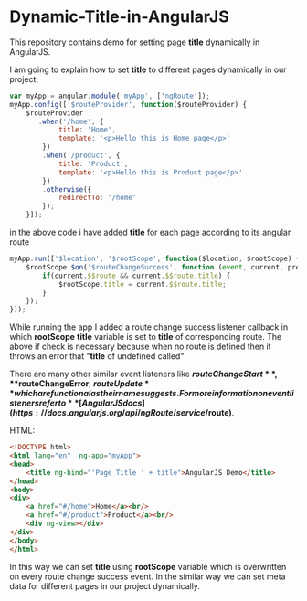# Dynamic-Title-in-AngularJS
This repository contains demo for setting page **title** dynamically in AngularJS.

I am going to explain how to set **title** to different pages dynamically in our project.

```JavaScript
var myApp = angular.module('myApp', ['ngRoute']);
myApp.config(['$routeProvider', function($routeProvider) {
    $routeProvider
       .when('/home', {
            title: 'Home',
            template: '<p>Hello this is Home page</p>'
        })
        .when('/product', {
            title: 'Product',
            template: '<p>Hello this is Product page</p>'
        })
        .otherwise({
            redirectTo: '/home'
        });
    }]);
```

in the above code i have added **title** for each page according to its angular route

```JavaScript
myApp.run(['$location', '$rootScope', function($location, $rootScope) {
    $rootScope.$on('$routeChangeSuccess', function (event, current, previous) {  //using success callback of route change
        if(current.$$route && current.$$route.title) {                           //Checking whether $$route is initialised or not
            $rootScope.title = current.$$route.title;
        }
    });
}]);
```

While running the app I added a route change success listener callback in which **rootScope** **title** variable is set to **title** of corresponding route.
The above if check is necessary because when no route is defined then it throws an error that "**title** of undefined called"

There are many other similar event listeners like **$routeChangeStart**, **$routeChangeError**, **$routeUpdate** which are functional as their name suggests.
For more information on event listeners refer to **[AngularJS docs](https://docs.angularjs.org/api/ngRoute/service/$route)**.


HTML:

```HTML
<!DOCTYPE html>
<html lang="en"  ng-app="myApp">
<head>
    <title ng-bind="'Page Title ' + title">AngularJS Demo</title>
</head>
<body>
<div>
    <a href="#/home">Home</a><br/>
    <a href="#/product">Product</a><br/>
    <div ng-view></div>
</div>
</body>
</html>
```

In this way we can set **title** using **rootScope** variable which is overwritten on every route change success event.
In the similar way we can set meta data for different pages in our project dynamically.